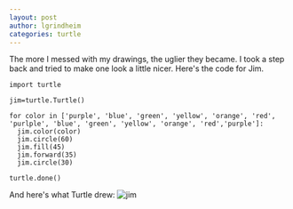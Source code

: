 ```yaml
---
layout: post
author: lgrindheim
categories: turtle
---
```


The more I messed with my drawings, the uglier they became. I took a step back and tried to make one look a little nicer. Here's the code for Jim.

    import turtle

    jim=turtle.Turtle()

    for color in ['purple', 'blue', 'green', 'yellow', 'orange', 'red', 'purlple', 'blue', 'green', 'yellow', 'orange', 'red','purple']:
      jim.color(color)
      jim.circle(60)
      jim.fill(45)
      jim.forward(35)
      jim.circle(30)
  
    turtle.done()


And here's what Turtle drew:
![jim](http://www.unc.edu/~grindhei/inls560/newdrawing.pk.jpg)
